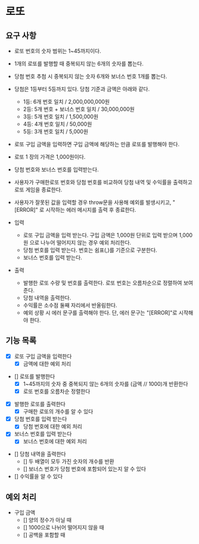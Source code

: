 # 로또

## 요구 사항

- 로또 번호의 숫자 범위는 1~45까지이다.
- 1개의 로또를 발행할 때 중복되지 않는 6개의 숫자를 뽑는다.
- 당첨 번호 추첨 시 중복되지 않는 숫자 6개와 보너스 번호 1개를 뽑는다.
- 당첨은 1등부터 5등까지 있다. 당첨 기준과 금액은 아래와 같다.

  - 1등: 6개 번호 일치 / 2,000,000,000원
  - 2등: 5개 번호 + 보너스 번호 일치 / 30,000,000원
  - 3등: 5개 번호 일치 / 1,500,000원
  - 4등: 4개 번호 일치 / 50,000원
  - 5등: 3개 번호 일치 / 5,000원

- 로또 구입 금액을 입력하면 구입 금액에 해당하는 만큼 로또를 발행해야 한다.
- 로또 1 장의 가격은 1,000원이다.
- 당첨 번호와 보너스 번호를 입력받는다.
- 사용자가 구매한로또 번호와 당첨 번호를 비교하여 당첨 내역 및 수익률을 출력하고
  로또 게임을 종료한다.
- 사용자가 잘못된 값을 입력할 경우 throw문을 사용해 예외를 발생시키고, "[ERROR]"
  로 시작하는 에러 메시지를 출력 후 종료한다.

- 입력

  - 로또 구입 금액을 입력 받는다. 구입 금액은 1,000원 단위로 입력 받으며 1,000원
    으로 나누어 떨어지지 않는 경우 예외 처리한다.
  - 당첨 번호를 입력 받는다. 번호는 쉼표(,)를 기준으로 구분한다.
  - 보너스 번호를 입력 받는다.

- 출력
  - 발행한 로또 수량 및 번호를 출력한다. 로또 번호는 오름차순으로 정렬하여 보여
    준다.
  - 당첨 내역을 출력한다.
  - 수익률은 소수점 둘째 자리에서 반올림한다.
  - 예외 상황 시 에러 문구를 출력해야 한다. 단, 에러 문구는 "[ERROR]"로 시작해야
    한다.

## 기능 목록

- [x] 로또 구입 금액을 입력한다
  - [x] 금액에 대한 예외 처리
- [] 로또를 발행한다
  - [x] 1~45까지의 숫자 중 중복되지 않는 6개의 숫자를 (금액 // 1000)개 반환한다
  - [x] 로또 번호를 오름차순 정렬한다
- [x] 발행한 로또를 출력한다
  - [x] 구매한 로또의 개수를 알 수 있다
- [x] 당첨 번호를 입력 받는다
  - [x] 당첨 번호에 대한 예외 처리
- [x] 보너스 번호를 입력 받는다
  - [x] 보너스 번호에 대한 예외 처리
- [] 당첨 내역을 출력한다
  - [] 두 배열이 모두 가진 숫자의 개수를 반환
  - [] 보너스 번호가 당첨 번호에 포함되어 있는지 알 수 있다
- [] 수익률을 알 수 있다

## 예외 처리

- 구입 금액
  - [] 양의 정수가 아닐 때
  - [] 1000으로 나뉘어 떨어지지 않을 때
  - [] 공백을 포함할 때
